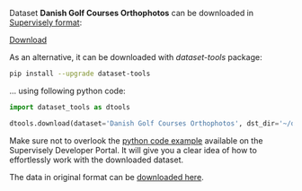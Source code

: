 Dataset **Danish Golf Courses Orthophotos** can be downloaded in [Supervisely format](https://developer.supervisely.com/api-references/supervisely-annotation-json-format):

 [Download](https://assets.supervisely.com/remote/eyJsaW5rIjogInMzOi8vc3VwZXJ2aXNlbHktZGF0YXNldHMvMjQ4Ml9EYW5pc2ggR29sZiBDb3Vyc2VzIE9ydGhvcGhvdG9zL2RhbmlzaC1nb2xmLWNvdXJzZXMtb3J0aG9waG90b3MtRGF0YXNldE5pbmphLnRhciIsICJzaWciOiAiTjEwSit0V0hSblhySE1DeTMwZ2Erb0xPbzZYK1o5MG1HSkNMZDlMa2d4QT0ifQ==?response-content-disposition=attachment%3B%20filename%3D%22danish-golf-courses-orthophotos-DatasetNinja.tar%22)

As an alternative, it can be downloaded with *dataset-tools* package:
``` bash
pip install --upgrade dataset-tools
```

... using following python code:
``` python
import dataset_tools as dtools

dtools.download(dataset='Danish Golf Courses Orthophotos', dst_dir='~/dataset-ninja/')
```
Make sure not to overlook the [python code example](https://developer.supervisely.com/getting-started/python-sdk-tutorials/iterate-over-a-local-project) available on the Supervisely Developer Portal. It will give you a clear idea of how to effortlessly work with the downloaded dataset.

The data in original format can be [downloaded here](https://www.kaggle.com/datasets/jacotaco/danish-golf-courses-orthophotos/download?datasetVersionNumber=1).